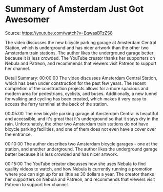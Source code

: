 # Summary of Amsterdam Just Got Awesomer

Source: https://youtube.com/watch?v=EqwasBTzZS8

The video discusses the new bicycle parking garage at Amsterdam Central Station, which is underground and has nicer artwork than the other two Amsterdam train stations. The author likes the underground garage better because it is less crowded. The YouTube creator thanks her supporters on Nebula and Patreon, and recommends that viewers visit Patreon to support her channel.

Detail Summary: 
00:00:00
The video discusses Amsterdam Central Station, which has been under construction for the past few years. The recent completion of the construction projects allows for a more spacious and modern area for pedestrians, cyclists, and buses. Additionally, a new tunnel for walking and cycling has been created, which makes it very easy to access the ferry terminal at the back of the station.

00:05:00
The new bicycle parking garage at Amsterdam Central is beautiful and accessible, and it's great that it's underground so that it stays dry in the rain. Unfortunately, the other two Amsterdam train stations do not have bicycle parking facilities, and one of them does not even have a cover over the entrance.

00:10:00
The author describes two Amsterdam bicycle garages - one at the station, and another underground. The author likes the underground garage better because it is less crowded and has nicer artwork.

00:15:00
The YouTube creator discusses how she uses Nebula to find quality videos to watch, and how Nebula is currently running a promotion where you can sign up for as little as 30 dollars a year. The creator thanks her supporters on Nebula and Patreon, and recommends that viewers visit Patreon to support her channel.

